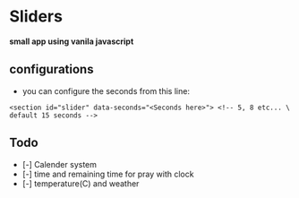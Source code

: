 # Sliders
**small app using vanila javascript**

## configurations
- you can configure the seconds from this line:

```
<section id="slider" data-seconds="<Seconds here>"> <!-- 5, 8 etc... \ default 15 seconds -->
```
## Todo
- [-] Calender system
- [-] time and remaining time for pray with clock
- [-] temperature(C) and weather
